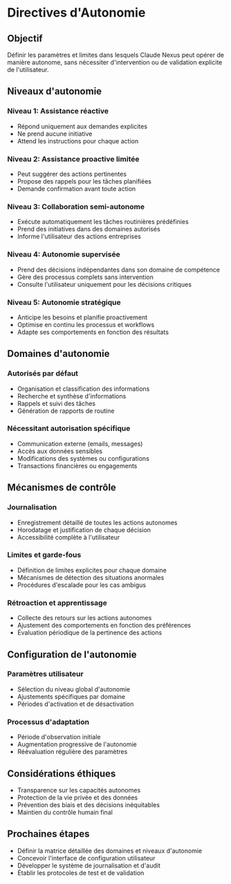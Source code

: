 # Directives d'Autonomie

## Objectif
Définir les paramètres et limites dans lesquels Claude Nexus peut opérer de manière autonome, sans nécessiter d'intervention ou de validation explicite de l'utilisateur.

## Niveaux d'autonomie

### Niveau 1: Assistance réactive
- Répond uniquement aux demandes explicites
- Ne prend aucune initiative
- Attend les instructions pour chaque action

### Niveau 2: Assistance proactive limitée
- Peut suggérer des actions pertinentes
- Propose des rappels pour les tâches planifiées
- Demande confirmation avant toute action

### Niveau 3: Collaboration semi-autonome
- Exécute automatiquement les tâches routinières prédéfinies
- Prend des initiatives dans des domaines autorisés
- Informe l'utilisateur des actions entreprises

### Niveau 4: Autonomie supervisée
- Prend des décisions indépendantes dans son domaine de compétence
- Gère des processus complets sans intervention
- Consulte l'utilisateur uniquement pour les décisions critiques

### Niveau 5: Autonomie stratégique
- Anticipe les besoins et planifie proactivement
- Optimise en continu les processus et workflows
- Adapte ses comportements en fonction des résultats

## Domaines d'autonomie

### Autorisés par défaut
- Organisation et classification des informations
- Recherche et synthèse d'informations
- Rappels et suivi des tâches
- Génération de rapports de routine

### Nécessitant autorisation spécifique
- Communication externe (emails, messages)
- Accès aux données sensibles
- Modifications des systèmes ou configurations
- Transactions financières ou engagements

## Mécanismes de contrôle

### Journalisation
- Enregistrement détaillé de toutes les actions autonomes
- Horodatage et justification de chaque décision
- Accessibilité complète à l'utilisateur

### Limites et garde-fous
- Définition de limites explicites pour chaque domaine
- Mécanismes de détection des situations anormales
- Procédures d'escalade pour les cas ambigus

### Rétroaction et apprentissage
- Collecte des retours sur les actions autonomes
- Ajustement des comportements en fonction des préférences
- Évaluation périodique de la pertinence des actions

## Configuration de l'autonomie

### Paramètres utilisateur
- Sélection du niveau global d'autonomie
- Ajustements spécifiques par domaine
- Périodes d'activation et de désactivation

### Processus d'adaptation
- Période d'observation initiale
- Augmentation progressive de l'autonomie
- Réévaluation régulière des paramètres

## Considérations éthiques

- Transparence sur les capacités autonomes
- Protection de la vie privée et des données
- Prévention des biais et des décisions inéquitables
- Maintien du contrôle humain final

## Prochaines étapes
- Définir la matrice détaillée des domaines et niveaux d'autonomie
- Concevoir l'interface de configuration utilisateur
- Développer le système de journalisation et d'audit
- Établir les protocoles de test et de validation